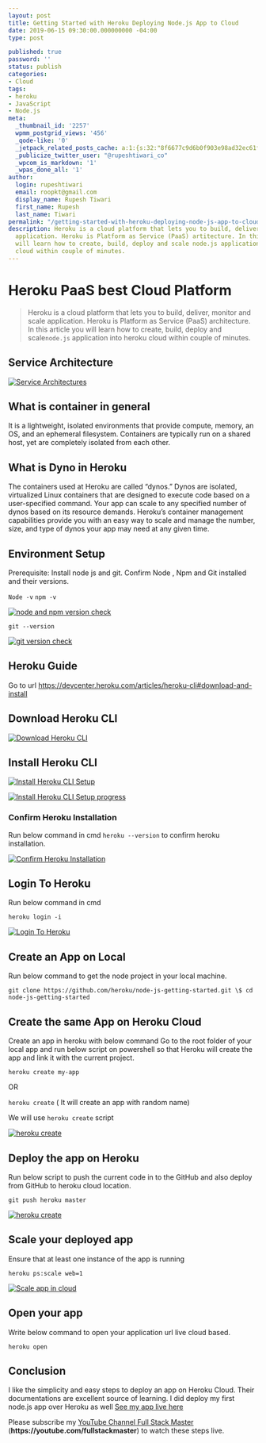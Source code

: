```yaml
---
layout: post
title: Getting Started with Heroku Deploying Node.js App to Cloud
date: 2019-06-15 09:30:00.000000000 -04:00
type: post

published: true
password: ''
status: publish
categories:
- Cloud
tags:
- heroku
- JavaScript
- Node.js
meta:
  _thumbnail_id: '2257'
  wpmm_postgrid_views: '456'
  _qode-like: '0'
  _jetpack_related_posts_cache: a:1:{s:32:"8f6677c9d6b0f903e98ad32ec61f8deb";a:2:{s:7:"expires";i:1611888322;s:7:"payload";a:3:{i:0;a:1:{s:2:"id";i:3049;}i:1;a:1:{s:2:"id";i:3465;}i:2;a:1:{s:2:"id";i:2881;}}}}
  _publicize_twitter_user: "@rupeshtiwari_co"
  _wpcom_is_markdown: '1'
  _wpas_done_all: '1'
author:
  login: rupeshtiwari
  email: roopkt@gmail.com
  display_name: Rupesh Tiwari
  first_name: Rupesh
  last_name: Tiwari
permalink: "/getting-started-with-heroku-deploying-node-js-app-to-cloud/"
description: Heroku is a cloud platform that lets you to build, deliver, monitor and scal
  application. Heroku is Platform as Service (PaaS) artitecture. In this article you
  will learn how to create, build, deploy and scale node.js application into heroku
  cloud within couple of minutes.
---
```

<h1>Heroku PaaS best Cloud Platform</h1>
<blockquote><p>Heroku is a cloud platform that lets you to build, deliver, monitor and scale application. Heroku is Platform as Service (PaaS) architecture. In this article you will learn how to create, build, deploy and scale<code>node.js</code> application into heroku cloud within couple of minutes.</p></blockquote>
<h2>Service Architecture</h2>
<p><a href="https://gist.githubusercontent.com/rupeshtiwari/8dd6fe36397bd40c0e2207e4c69d25fe/raw/2862c97251c9ffabccb94ce7c5105c6a14a89a33/z_services.png" target="_blank" rel="noopener noreferrer"><img src="{{ site.baseurl }}/assets/2019/06/z_services.png" alt="Service Architectures" /></a></p>
<h2>What is container in general</h2>
<p>It is a lightweight, isolated environments that provide compute, memory, an OS, and an ephemeral filesystem. Containers are typically run on a shared host, yet are completely isolated from each other.</p>
<h2>What is Dyno in Heroku</h2>
<p>The containers used at Heroku are called “dynos.” Dynos are isolated, virtualized Linux containers that are designed to execute code based on a user-specified command. Your app can scale to any specified number of dynos based on its resource demands. Heroku’s container management capabilities provide you with an easy way to scale and manage the number, size, and type of dynos your app may need at any given time.</p>
<h2>Environment Setup</h2>
<p>Prerequisite: Install node js and git. Confirm Node , Npm and Git installed and their versions.</p>
<p><code>Node -v</code> <code>npm -v</code></p>
<p><a href="https://gist.githubusercontent.com/rupeshtiwari/8dd6fe36397bd40c0e2207e4c69d25fe/raw/b4f12ba77faef89aa8f63e15f1bc61836bcc9009/z_npm-node-version-check.png" target="_blank" rel="noopener noreferrer"><img src="{{ site.baseurl }}/assets/2019/06/z_npm-node-version-check.png" alt="node and npm version check" /></a></p>
<p><code>git --version</code></p>
<p><a href="https://gist.githubusercontent.com/rupeshtiwari/8dd6fe36397bd40c0e2207e4c69d25fe/raw/b4f12ba77faef89aa8f63e15f1bc61836bcc9009/z_git-version-check.png" target="_blank" rel="noopener noreferrer"><img src="{{ site.baseurl }}/assets/2019/06/z_git-version-check.png" alt="git version check" /></a></p>
<h2>Heroku Guide</h2>
<p>Go to url <a href="https://devcenter.heroku.com/articles/heroku-cli#download-and-install" rel="nofollow">https://devcenter.heroku.com/articles/heroku-cli#download-and-install</a></p>
<h2>Download Heroku CLI</h2>
<p><a href="https://gist.githubusercontent.com/rupeshtiwari/8dd6fe36397bd40c0e2207e4c69d25fe/raw/b4f12ba77faef89aa8f63e15f1bc61836bcc9009/z_download-herokucli.png" target="_blank" rel="noopener noreferrer"><img src="{{ site.baseurl }}/assets/2019/06/z_download-herokucli.png" alt="Download Heroku CLI" /></a></p>
<h2>Install Heroku CLI</h2>
<p><a href="https://gist.githubusercontent.com/rupeshtiwari/8dd6fe36397bd40c0e2207e4c69d25fe/raw/b4f12ba77faef89aa8f63e15f1bc61836bcc9009/z_install-heroku-setup.png" target="_blank" rel="noopener noreferrer"><img src="{{ site.baseurl }}/assets/2019/06/z_install-heroku-setup.png" alt="Install Heroku CLI Setup" /></a></p>
<p><a href="https://gist.githubusercontent.com/rupeshtiwari/8dd6fe36397bd40c0e2207e4c69d25fe/raw/b4f12ba77faef89aa8f63e15f1bc61836bcc9009/z_install-heroku.png" target="_blank" rel="noopener noreferrer"><img src="{{ site.baseurl }}/assets/2019/06/z_install-heroku.png" alt="Install Heroku CLI Setup progress" /></a></p>
<h3>Confirm Heroku Installation</h3>
<p>Run below command in cmd <code>heroku --version</code> to confirm heroku installation.</p>
<p><a href="https://gist.githubusercontent.com/rupeshtiwari/8dd6fe36397bd40c0e2207e4c69d25fe/raw/b4f12ba77faef89aa8f63e15f1bc61836bcc9009/z_confirm-heroku-version.png" target="_blank" rel="noopener noreferrer"><img src="{{ site.baseurl }}/assets/2019/06/z_confirm-heroku-version.png" alt="Confirm Heroku Installation" /></a></p>
<h2>Login To Heroku</h2>
<p>Run below command in cmd</p>
<p><code>heroku login -i</code></p>
<p><a href="https://gist.githubusercontent.com/rupeshtiwari/8dd6fe36397bd40c0e2207e4c69d25fe/raw/b4f12ba77faef89aa8f63e15f1bc61836bcc9009/z_login-heroku-cli.png" target="_blank" rel="noopener noreferrer"><img src="{{ site.baseurl }}/assets/2019/06/z_login-heroku-cli.png" alt="Login To Heroku" /></a></p>
<h2>Create an App on Local</h2>
<p>Run below command to get the node project in your local machine.</p>
<p><code>git clone https://github.com/heroku/node-js-getting-started.git \$ cd node-js-getting-started</code></p>
<h2>Create the same App on Heroku Cloud</h2>
<p>Create an app in heroku with below command Go to the root folder of your local app and run below script on powershell so that Heroku will create the app and link it with the current project.</p>
<p><code>heroku create my-app</code></p>
<p>OR</p>
<p><code>heroku create</code> ( It will create an app with random name)</p>
<p>We will use <code>heroku create</code> script</p>
<p><a href="https://gist.githubusercontent.com/rupeshtiwari/8dd6fe36397bd40c0e2207e4c69d25fe/raw/b4f12ba77faef89aa8f63e15f1bc61836bcc9009/z_create-heroku-app-in-cloud.png" target="_blank" rel="noopener noreferrer"><img src="{{ site.baseurl }}/assets/2019/06/z_create-heroku-app-in-cloud.png" alt="heroku create" /></a></p>
<h2>Deploy the app on Heroku</h2>
<p>Run below script to push the current code in to the GitHub and also deploy from GitHub to heroku cloud location.</p>
<p><code>git push heroku master</code></p>
<p><a href="https://gist.githubusercontent.com/rupeshtiwari/8dd6fe36397bd40c0e2207e4c69d25fe/raw/b4f12ba77faef89aa8f63e15f1bc61836bcc9009/z_push-to-heroku-master.png" target="_blank" rel="noopener noreferrer"><img src="{{ site.baseurl }}/assets/2019/06/z_push-to-heroku-master.png" alt="heroku create" /></a></p>
<h2>Scale your deployed app</h2>
<p>Ensure that at least one instance of the app is running</p>
<p><code>heroku ps:scale web=1</code></p>
<p><a href="https://gist.githubusercontent.com/rupeshtiwari/8dd6fe36397bd40c0e2207e4c69d25fe/raw/2862c97251c9ffabccb94ce7c5105c6a14a89a33/z_scale-app-in-cloud.png" target="_blank" rel="noopener noreferrer"><img src="{{ site.baseurl }}/assets/2019/06/z_scale-app-in-cloud.png" alt="Scale app in cloud" /></a></p>
<h2>Open your app</h2>
<p>Write below command to open your application url live cloud based.</p>
<p><code>heroku open </code></p>
<h2>Conclusion</h2>
<p>I like the simplicity and easy steps to deploy an app on Heroku Cloud. Their documentations are excellent source of learning. I did deploy my first node.js app over Heroku as well  <a href="https://rocky-tor-59001.herokuapp.com/" target="_blank" rel="noopener noreferrer">See my app live here</a></p>
<p>Please subscribe my <a href="https://youtube.com/fullstackmaster" target="_blank" rel="noopener noreferrer">YouTube Channel Full Stack Master</a> (<strong>https://youtube.com/fullstackmaster</strong>)  to watch these steps live.</p>
